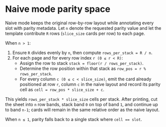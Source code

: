 # Naive mode parity space

Naive mode keeps the original row-by-row layout while annotating every slot with
parity metadata. Let `n` denote the requested parity value and let the template
contribute `R` rows (`slice_size` cards per row) to each page.

When `n > 1`:

1. Ensure `R` divides evenly by `n`, then compute `rows_per_stack = R / n`.
2. For each page and for every row index `r (0 ≤ r < R)`:
   - Assign the row to stack `stack = floor(r / rows_per_stack)`.
   - Determine the row position within that stack as `row_pos = r % rows_per_stack`.
   - For every column `c (0 ≤ c < slice_size)`, emit the card already positioned
     at row `r`, column `c` in the naive layout and record its parity cell as
     `cell = row_pos * slice_size + c`.

This yields `rows_per_stack * slice_size` cells per stack. After printing, cut
the sheet into `n` row bands, stack band `0` on top of band `1`, and continue up
to band `n-1`; cards will remain in the same relative order as the naive layout.

When `n ≤ 1`, parity falls back to a single stack where `cell == slot`.

